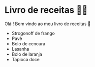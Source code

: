 # Livro de receitas :man_cook:



Olá ! Bem vindo ao meu livro de receitas  :wave:

- Strogonoff de frango
- Pavê
- Bolo de cenoura
- Lasanha
- Bolo de laranja
- Tapioca doce
